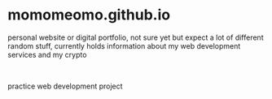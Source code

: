 # momomeomo.github.io
<p>
  personal website or digital portfolio, not sure yet but expect a lot of different random stuff, currently holds information about my web development services and my crypto
</p>

<br>

<p>
  practice web development project
</p>
